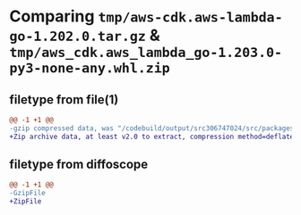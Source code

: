 # Comparing `tmp/aws-cdk.aws-lambda-go-1.202.0.tar.gz` & `tmp/aws_cdk.aws_lambda_go-1.203.0-py3-none-any.whl.zip`

## filetype from file(1)

```diff
@@ -1 +1 @@
-gzip compressed data, was "/codebuild/output/src306747024/src/packages/@aws-cdk/aws-lambda-go/dist/python/aws-cdk.aws-lambda-go-1.202.0.tar", last modified: Fri May 19 23:15:13 2023, max compression
+Zip archive data, at least v2.0 to extract, compression method=deflate
```

## filetype from diffoscope

```diff
@@ -1 +1 @@
-GzipFile
+ZipFile
```

